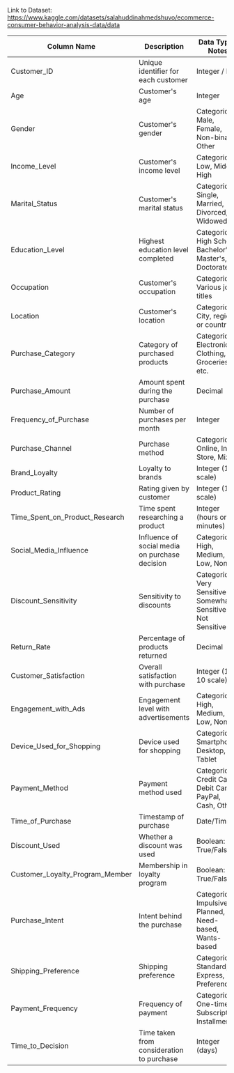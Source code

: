 Link to Dataset: https://www.kaggle.com/datasets/salahuddinahmedshuvo/ecommerce-consumer-behavior-analysis-data/data

| Column Name                        | Description                                    | Data Type / Notes                                              |
| ---------------------------------- | ---------------------------------------------- | -------------------------------------------------------------- |
| Customer\_ID                       | Unique identifier for each customer            | Integer / ID                                                   |
| Age                                | Customer's age                                 | Integer                                                        |
| Gender                             | Customer's gender                              | Categorical: Male, Female, Non-binary, Other                   |
| Income\_Level                      | Customer's income level                        | Categorical: Low, Middle, High                                 |
| Marital\_Status                    | Customer's marital status                      | Categorical: Single, Married, Divorced, Widowed                |
| Education\_Level                   | Highest education level completed              | Categorical: High School, Bachelor's, Master's, Doctorate      |
| Occupation                         | Customer's occupation                          | Categorical: Various job titles                                |
| Location                           | Customer's location                            | Categorical: City, region, or country                          |
| Purchase\_Category                 | Category of purchased products                 | Categorical: Electronics, Clothing, Groceries, etc.            |
| Purchase\_Amount                   | Amount spent during the purchase               | Decimal                                                        |
| Frequency\_of\_Purchase            | Number of purchases per month                  | Integer                                                        |
| Purchase\_Channel                  | Purchase method                                | Categorical: Online, In-Store, Mixed                           |
| Brand\_Loyalty                     | Loyalty to brands                              | Integer (1–5 scale)                                            |
| Product\_Rating                    | Rating given by customer                       | Integer (1–5 scale)                                            |
| Time\_Spent\_on\_Product\_Research | Time spent researching a product               | Integer (hours or minutes)                                     |
| Social\_Media\_Influence           | Influence of social media on purchase decision | Categorical: High, Medium, Low, None                           |
| Discount\_Sensitivity              | Sensitivity to discounts                       | Categorical: Very Sensitive, Somewhat Sensitive, Not Sensitive |
| Return\_Rate                       | Percentage of products returned                | Decimal                                                        |
| Customer\_Satisfaction             | Overall satisfaction with purchase             | Integer (1–10 scale)                                           |
| Engagement\_with\_Ads              | Engagement level with advertisements           | Categorical: High, Medium, Low, None                           |
| Device\_Used\_for\_Shopping        | Device used for shopping                       | Categorical: Smartphone, Desktop, Tablet                       |
| Payment\_Method                    | Payment method used                            | Categorical: Credit Card, Debit Card, PayPal, Cash, Other      |
| Time\_of\_Purchase                 | Timestamp of purchase                          | Date/Time                                                      |
| Discount\_Used                     | Whether a discount was used                    | Boolean: True/False                                            |
| Customer\_Loyalty\_Program\_Member | Membership in loyalty program                  | Boolean: True/False                                            |
| Purchase\_Intent                   | Intent behind the purchase                     | Categorical: Impulsive, Planned, Need-based, Wants-based       |
| Shipping\_Preference               | Shipping preference                            | Categorical: Standard, Express, No Preference                  |
| Payment\_Frequency                 | Frequency of payment                           | Categorical: One-time, Subscription, Installments              |
| Time\_to\_Decision                 | Time taken from consideration to purchase      | Integer (days)                                                 |
